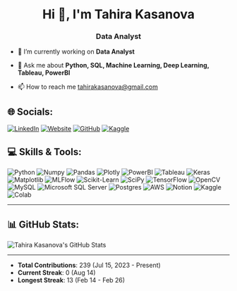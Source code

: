 <h1 align="center">Hi 👋, I'm Tahira Kasanova</h1>
<h3 align="center"> Data Analyst </h3>

- 🎯 I’m currently working on **Data Analyst**
  
- 💬 Ask me about **Python, SQL, Machine Learning, Deep Learning, Tableau, PowerBI**

- 📫 How to reach me [tahirakasanova@gmail.com](mailto:tahirakasanova@gmail.com)

<!---
TKasanova/TKasanova is a ✨ special ✨ repository because its `README.md` (this file) appears on your GitHub profile.
You can click the Preview link to take a look at your changes.
--->



## 🌐 Socials:
[![LinkedIn](https://img.shields.io/badge/LinkedIn-blue?style=for-the-badge&logo=linkedin)](https://www.linkedin.com/in/tahirakasanova)
[![Website](https://img.shields.io/badge/Website-black?style=for-the-badge&logo=google-chrome&logoColor=white)](https://thekasanova.com/)
[![GitHub](https://img.shields.io/badge/GitHub-100000?style=for-the-badge&logo=github&logoColor=white)](https://github.com/TKasanova)
[![Kaggle](https://img.shields.io/badge/Kaggle-blue?style=for-the-badge&logo=kaggle)](https://www.kaggle.com/tahirakasanova)



## 💻 Skills & Tools:
![Python](https://img.shields.io/badge/Python-blue?style=for-the-badge&logo=python)
![Numpy](https://img.shields.io/badge/Numpy-purple?style=for-the-badge&logo=numpy)
![Pandas](https://img.shields.io/badge/Pandas-blue?style=for-the-badge&logo=pandas)
![Plotly](https://img.shields.io/badge/Plotly-blue?style=for-the-badge&logo=plotly)
![PowerBI](https://img.shields.io/badge/PowerBI-yellow?style=for-the-badge&logo=powerbi)
![Tableau](https://img.shields.io/badge/-Tableau-E97627?style=flat&logo=tableau&logoColor=white)
![Keras](https://img.shields.io/badge/Keras-red?style=for-the-badge&logo=keras)
![Matplotlib](https://img.shields.io/badge/Matplotlib-blue?style=for-the-badge&logo=matplotlib)
![MLFlow](https://img.shields.io/badge/MLFlow-green?style=for-the-badge&logo=mlflow)
![Scikit-Learn](https://img.shields.io/badge/ScikitLearn-orange?style=for-the-badge&logo=scikit-learn)
![SciPy](https://img.shields.io/badge/SciPy-blue?style=for-the-badge&logo=scipy)
![TensorFlow](https://img.shields.io/badge/TensorFlow-orange?style=for-the-badge&logo=tensorflow)
![OpenCV](https://img.shields.io/badge/OpenCV-green?style=for-the-badge&logo=opencv)
![MySQL](https://img.shields.io/badge/-MySQL-4479A1?style=flat&logo=mysql&logoColor=white)
![Microsoft SQL Server](https://img.shields.io/badge/MicrosoftSQLServer-red?style=for-the-badge&logo=microsoftsqlserver)
![Postgres](https://img.shields.io/badge/Postgres-blue?style=for-the-badge&logo=postgresql)
![AWS](https://img.shields.io/badge/-AWS-232F3E?style=flat&logo=amazon-aws&logoColor=white)
![Notion](https://img.shields.io/badge/Notion-black?style=for-the-badge&logo=notion)
![Kaggle](https://img.shields.io/badge/Kaggle-blue?style=for-the-badge&logo=kaggle)
![Colab](https://img.shields.io/badge/Google%20Colab-F9AB00?style=for-the-badge&logo=googlecolab&color=525252)



---

## 📊 GitHub Stats:
![Tahira Kasanova's GitHub Stats](https://github-readme-stats.vercel.app/api?username=TKasanova&show_icons=true&theme=radical)

---

- **Total Contributions**: 239 (Jul 15, 2023 - Present)
- **Current Streak**: 0 (Aug 14)
- **Longest Streak**: 13 (Feb 14 - Feb 26)
